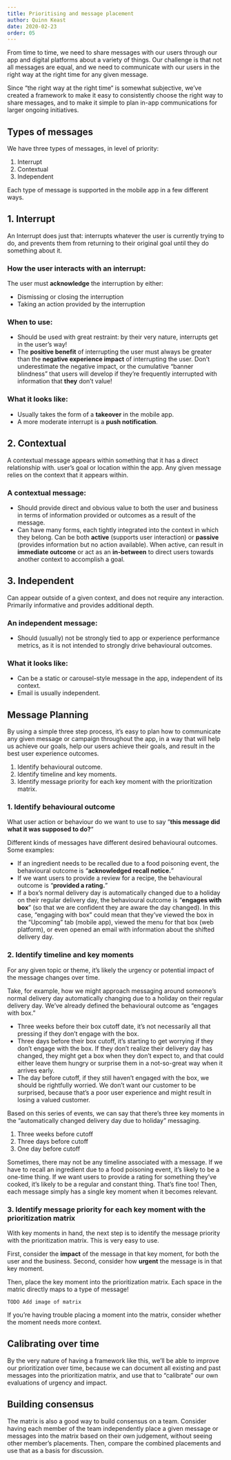 ```yaml
---
title: Prioritising and message placement
author: Quinn Keast
date: 2020-02-23
order: 05
---
```


From time to time, we need to share messages with our users through our app and digital platforms about a variety of things. Our challenge is that not all messages are equal, and we need to communicate with our users in the right way at the right time for any given message.

Since “the right way at the right time“ is somewhat subjective, we’ve created a framework to make it easy to consistently choose the right way to share messages, and to make it simple to plan in-app communications for larger ongoing initiatives.

## Types of messages

We have three types of messages, in level of priority:


1. Interrupt
2. Contextual
3. Independent

Each type of message is supported in the mobile app in a few different ways.

## 1. Interrupt

An Interrupt does just that: interrupts whatever the user is currently trying to do, and prevents them from returning to their original goal until they do something about it.

### How the user interacts with an interrupt:

The user must **acknowledge** the interruption by either:

- Dismissing or closing the interruption
- Taking an action provided by the interruption

### When to use:

- Should be used with great restraint: by their very nature, interrupts get in the user’s way!
- The **positive benefit** of interrupting the user must always be greater than the **negative experience impact** of interrupting the user. Don’t underestimate the negative impact, or the cumulative “banner blindness” that users will develop if they’re frequently interrupted with information that **they** don’t value!

### What it looks like:

- Usually takes the form of a **takeover** in the mobile app.
- A more moderate interrupt is a **push notification**.

## 2. Contextual

A contextual message appears within something that it has a direct relationship with. user’s goal or location within the app. Any given message relies on the context that it appears within.

### A contextual message:

- Should provide direct and obvious value to both the user and business in terms of information provided or outcomes as a result of the message.
- Can have many forms, each tightly integrated into the context in which they belong. Can be both **active** (supports user interaction) or **passive** (provides information but no action available). When active, can result in **immediate outcome** or act as an **in-between** to direct users towards another context to accomplish a goal.

## 3. Independent

Can appear outside of a given context, and does not require any interaction. Primarily informative and provides additional depth.

### An independent message:

- Should (usually) not be strongly tied to app or experience performance metrics, as it is not intended to strongly drive behavioural outcomes.

### What it looks like:

- Can be a static or carousel-style message in the app, independent of its context.
- Email is usually independent.

## Message Planning

By using a simple three step process, it’s easy to plan how to communicate any given message or campaign throughout the app, in a way that will help us achieve our goals, help our users achieve their goals, and result in the best user experience outcomes.

1. Identify behavioural outcome.
2. Identify timeline and key moments.
3. Identify message priority for each key moment with the prioritization matrix.

### 1. Identify behavioural outcome

What user action or behaviour do we want to use to say “**this message did what it was supposed to do?**“

Different kinds of messages have different desired behavioural outcomes. Some examples:

- If an ingredient needs to be recalled due to a food poisoning event, the behavioural outcome is “**acknowledged recall notice.**”
- If we want users to provide a review for a recipe, the behavioural outcome is “**provided a rating.**”
- If a box’s normal delivery day is automatically changed due to a holiday on their regular delivery day, the behavioural outcome is “**engages with box**” (so that we are confident they are aware the day changed). In this case, “engaging with box” could mean that they’ve viewed the box in the “Upcoming” tab (mobile app), viewed the menu for that box (web platform), or even opened an email with information about the shifted delivery day.

### 2. Identify timeline and key moments

For any given topic or theme, it’s likely the urgency or potential impact of the message changes over time.

Take, for example, how we might approach messaging around someone’s normal delivery day automatically changing due to a holiday on their regular delivery day. We’ve already defined the behavioural outcome as “engages with box.”

- Three weeks before their box cutoff date, it’s not necessarily all that pressing if they don’t engage with the box.
- Three days before their box cutoff, it’s starting to get worrying if they don’t engage with the box. If they don’t realize their delivery day has changed, they might get a box when they don’t expect to, and that could either leave them hungry or surprise them in a not-so-great way when it arrives early.
- The day before cutoff, if they still haven’t engaged with the box, we should be rightfully worried. We don’t want our customer to be surprised, because that’s a poor user experience and might result in losing a valued customer.

Based on this series of events, we can say that there’s three key moments in the “automatically changed delivery day due to holiday” messaging.

1. Three weeks before cutoff
2. Three days before cutoff
3. One day before cutoff

Sometimes, there may not be any timeline associated with a message. If we have to recall an ingredient due to a food poisoning event, it’s likely to be a one-time thing. If we want users to provide a rating for something they’ve cooked, it’s likely to be a regular and constant thing. That’s fine too! Then, each message simply has a single key moment when it becomes relevant.

### 3. Identify message priority for each key moment with the prioritization matrix

With key moments in hand, the next step is to identify the message priority with the prioritization matrix. This is very easy to use.

First, consider the **impact** of the message in that key moment, for both the user and the business.
Second, consider how **urgent** the message is in that key moment.

Then, place the key moment into the prioritization matrix. Each space in the matric directly maps to a type of message!

``TODO Add image of matrix``

If you’re having trouble placing a moment into the matrix, consider whether the moment needs more context.

## Calibrating over time

By the very nature of having a framework like this, we’ll be able to improve our prioritization over time, because we can document all existing and past messages into the prioritization matrix, and use that to “calibrate” our own evaluations of urgency and impact.

## Building consensus

The matrix is also a good way to build consensus on a team. Consider having each member of the team independently place a given message or messages into the matrix based on their own judgement, without seeing other member’s placements. Then, compare the combined placements and use that as a basis for discussion.